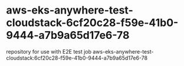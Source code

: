 # aws-eks-anywhere-test-cloudstack-6cf20c28-f59e-41b0-9444-a7b9a65d17e6-78
repository for use with E2E test job aws-eks-anywhere-test-cloudstack:6cf20c28-f59e-41b0-9444-a7b9a65d17e6-78
